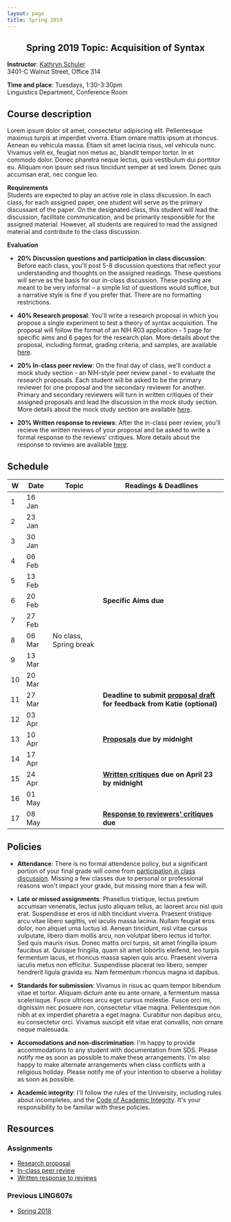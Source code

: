 ```yaml
---
layout: page
title: Spring 2019
---
```


<h2 align="center">Spring 2019 Topic: Acquisition of Syntax</h2>

**Instructor**: [Kathryn Schuler](http://kathrynschuler.com)  
3401-C Walnut Street, Office 314

**Time and place**: Tuesdays, 1:30-3:30pm   
Linguistics Department, Conference Room

## Course description
Lorem ipsum dolor sit amet, consectetur adipiscing elit. Pellentesque maximus turpis at imperdiet viverra. Etiam ornare mattis ipsum at rhoncus. Aenean eu vehicula massa. Etiam sit amet lacinia risus, vel vehicula nunc. Vivamus velit ex, feugiat non metus ac, blandit tempor tortor. In et commodo dolor. Donec pharetra neque lectus, quis vestibulum dui porttitor eu. Aliquam non ipsum sed risus tincidunt semper at sed lorem. Donec quis accumsan erat, nec congue leo.


**Requirements**  
Students are expected to play an active role in class discussion. In each class, for each assigned paper, one student will serve as the primary discussant of the paper.  On the designated class, this student will lead the discussion, facilitate communication, and be primarily responsible for the assigned material.  However, all students are required to read the assigned material and contribute to the class discussion.

**Evaluation**

* **20% Discussion questions and participation in class discussion**: Before each class, you'll post 5-8 discussion questions that reflect your understanding and thoughts on the assigned readings.  These questions will serve as the basis for our in-class discussion.  These posting are meant to be very informal – a simple list of questions would suffice, but a narrative style is fine if you prefer that.  There are no formatting restrictions.

* **40% Research proposal**: You'll write a research proposal in which you propose a single experiment to test a theory of syntax acquisition.  The proposal will follow the format of an NIH R03 application - 1 page for specific aims and 6 pages for the research plan.  More details about the proposal, including format, grading criteria, and samples, are available [here](spring2019/research-proposal).

* **20% In-class peer review**: On the final day of class, we'll conduct a mock study section - an NIH-style peer review panel - to evaluate the research proposals.   Each student will be asked to be the primary reviewer for one proposal and the secondary reviewer for another.  Primary and secondary reviewers will turn in written critiques of their assigned proposals and lead the discussion in the mock study section.  More details about the mock study section are available [here](spring2019/research-proposal#in-class-peer-review).

* **20% Written response to reviews**: After the in-class peer review, you'll recieve the written reviews of your proposal and  be asked to write a formal response to the reviews’ critiques. More details about the response to reviews are available [here](spring2019/research-proposal#written-response-to-reviews).

## Schedule

W | Date | Topic | Readings & **Deadlines**
--- | --- | --- | ---
1 | 16 Jan |  |
2 | 23 Jan |  |
3 | 30 Jan |  | 
4 | 06 Feb |  |
5 | 13 Feb |  |
6 | 20 Feb |  | **Specific Aims due**
7 | 27 Feb |  |
8 | 06 Mar | No class, Spring break |
9 | 13 Mar |  |
10 | 20 Mar |  |
11 | 27 Mar |  | **Deadline to submit [proposal draft](spring2018/research-proposal.html) for feedback from Katie (optional)**
12 | 03 Apr |  |
13 | 10 Apr |  | **[Proposals](spring2018/research-proposal.html) due by midnight**
14 | 17 Apr |  |
15 | 24 Apr |  | **[Written critiques](spring2018/research-proposal.html#in-class-peer-review) due on April 23 by midnight**
16 | 01 May |  |
17 | 08 May |  | **[Response to reviewers' critiques](spring2018/research-proposal.html#written-response-to-reviews) due**


## Policies

* **Attendance**: There is no formal attendence policy, but a significant portion of your final grade will come from [participation in class discussion](#evaluation).  Missing a few classes due to personal or professional reasons won't impact your grade, but missing more than a few will.

* **Late or missed assignments**: Phasellus tristique, lectus pretium accumsan venenatis, lectus justo aliquam tellus, ac laoreet arcu nisl quis erat. Suspendisse et eros id nibh tincidunt viverra. Praesent tristique arcu vitae libero sagittis, vel iaculis massa lacinia. Nullam feugiat eros dolor, non aliquet urna luctus id. Aenean tincidunt, nisl vitae cursus vulputate, libero diam mollis arcu, non volutpat libero lectus id tortor. Sed quis mauris risus. Donec mattis orci turpis, sit amet fringilla ipsum faucibus at. Quisque fringilla, quam sit amet lobortis eleifend, leo turpis fermentum lacus, et rhoncus massa sapien quis arcu. Praesent viverra iaculis metus non efficitur. Suspendisse placerat leo libero, semper hendrerit ligula gravida eu. Nam fermentum rhoncus magna id dapibus.

* **Standards for submission**: Vivamus in risus ac quam tempor bibendum vitae et tortor. Aliquam dictum ante eu ante ornare, a fermentum massa scelerisque. Fusce ultrices arcu eget cursus molestie. Fusce orci mi, dignissim nec posuere non, consectetur vitae magna. Pellentesque non nibh at ex imperdiet pharetra a eget magna. Curabitur non dapibus arcu, eu consectetur orci. Vivamus suscipit elit vitae erat convallis, non ornare neque malesuada.

* **Accomodations and non-discrimination**: I'm happy to provide accommodations to any student with documentation from SDS.  Please notify me as soon as possible to make these arrangements. I'm also happy to make alternate arrangements when class conflicts with a religious holiday. Please notify me of your intention to observe a holiday as soon as possible.

* **Academic integrity**: I'll follow the rules of the University, including rules about incompletes, and the [Code of Academic Integrity](https://catalog.upenn.edu/pennbook/code-of-academic-integrity/).  It's your responsibility to be familiar with these policies.

## Resources

### Assignments

* [Research proposal](spring2019/research-proposal.html)
* [In-class peer review](spring2019/research-proposal.html#in-class-peer-review)
* [Written response to reviews](spring2019/research-proposal.html#written-response-to-reviews)

### Previous LING607s

* [Spring 2018](https://docs.google.com/document/d/1lMNIWQpSMLSOWaGZtx0e11BpTDLiNQ-aHwmNuEhFw-4/edit?usp=sharing)

